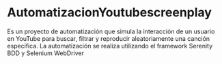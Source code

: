 # AutomatizacionYoutubescreenplay
Es un proyecto de automatización que simula la interacción de un usuario en YouTube para buscar, filtrar y reproducir aleatoriamente una canción específica. La automatización se realiza utilizando el framework Serenity BDD y Selenium WebDriver
